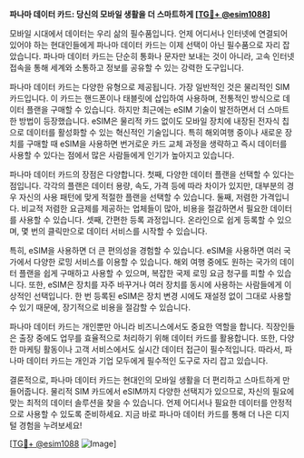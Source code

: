 **파나마 데이터 카드: 당신의 모바일 생활을 더 스마트하게 [[TG💪+ @esim1088](https://t.me/s/esim1088)]**

모바일 시대에서 데이터는 우리 삶의 필수품입니다. 언제 어디서나 인터넷에 연결되어 있어야 하는 현대인들에게 파나마 데이터 카드는 이제 선택이 아닌 필수품으로 자리 잡았습니다. 파나마 데이터 카드는 단순히 통화나 문자만 보내는 것이 아니라, 고속 인터넷 접속을 통해 세계와 소통하고 정보를 공유할 수 있는 강력한 도구입니다.

파나마 데이터 카드는 다양한 유형으로 제공됩니다. 가장 일반적인 것은 물리적인 SIM 카드입니다. 이 카드는 핸드폰이나 태블릿에 삽입하여 사용하며, 전통적인 방식으로 데이터 플랜을 구매할 수 있습니다. 하지만 최근에는 eSIM 기술이 발전하면서 더 스마트한 방법이 등장했습니다. eSIM은 물리적 카드 없이도 모바일 장치에 내장된 전자식 칩으로 데이터를 활성화할 수 있는 혁신적인 기술입니다. 특히 해외여행 중이나 새로운 장치를 구매할 때 eSIM을 사용하면 번거로운 카드 교체 과정을 생략하고 즉시 데이터를 사용할 수 있다는 점에서 많은 사람들에게 인기가 높아지고 있습니다.

파나마 데이터 카드의 장점은 다양합니다. 첫째, 다양한 데이터 플랜을 선택할 수 있다는 점입니다. 각각의 플랜은 데이터 용량, 속도, 가격 등에 따라 차이가 있지만, 대부분의 경우 자신의 사용 패턴에 맞게 적절한 플랜을 선택할 수 있습니다. 둘째, 저렴한 가격입니다. 비교적 저렴한 요금제를 제공하는 업체들이 많아, 비용을 절감하면서 필요한 데이터를 사용할 수 있습니다. 셋째, 간편한 등록 과정입니다. 온라인으로 쉽게 등록할 수 있으며, 몇 번의 클릭만으로 데이터 서비스를 시작할 수 있습니다.

특히, eSIM을 사용하면 더 큰 편의성을 경험할 수 있습니다. eSIM을 사용하면 여러 국가에서 다양한 로밍 서비스를 이용할 수 있습니다. 해외 여행 중에도 원하는 국가의 데이터 플랜을 쉽게 구매하고 사용할 수 있으며, 복잡한 국제 로밍 요금 청구를 피할 수 있습니다. 또한, eSIM은 장치를 자주 바꾸거나 여러 장치를 동시에 사용하는 사람들에게 이상적인 선택입니다. 한 번 등록된 eSIM은 장치 변경 시에도 재설정 없이 그대로 사용할 수 있기 때문에, 장기적으로 비용을 절감할 수 있습니다.

파나마 데이터 카드는 개인뿐만 아니라 비즈니스에서도 중요한 역할을 합니다. 직장인들은 출장 중에도 업무를 효율적으로 처리하기 위해 데이터 카드를 활용합니다. 또한, 다양한 마케팅 활동이나 고객 서비스에서도 실시간 데이터 접근이 필수적입니다. 따라서, 파나마 데이터 카드는 개인과 기업 모두에게 필수적인 도구로 자리 잡고 있습니다.

결론적으로, 파나마 데이터 카드는 현대인의 모바일 생활을 더 편리하고 스마트하게 만들어줍니다. 물리적 SIM 카드에서 eSIM까지 다양한 선택지가 있으므로, 자신의 필요에 맞는 최적의 데이터 솔루션을 찾을 수 있습니다. 언제 어디서나 필요한 데이터를 안정적으로 사용할 수 있도록 준비하세요. 지금 바로 파나마 데이터 카드를 통해 더 나은 디지털 경험을 누려보세요! 

[[TG💪+ @esim1088](https://t.me/s/esim1088) ![Image](https://i.postimg.cc/Y0z9fWf4/image.png)]